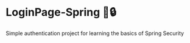 # LoginPage-Spring 🔑🔒

<p>Simple authentication project for learning the basics of Spring Security</p>
